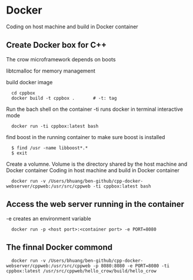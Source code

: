 # Docker 
Coding on host machine and build in Docker container

## Create Docker box for C++
The crow microframework depends on boots

libtcmalloc for memory management

build docker image
```
  cd cppbox
  docker build -t cppbox .       # -t: tag
```

Run the bach shell on the container
-ti runs docker in terminal interactive mode
```
  docker run -ti cppbox:latest bash
```
find boost in the running container to make sure boost is installed
```
  $ find /usr -name libboost*.*
  $ exit
```

Create a volumne. Volume is the directory shared by the host machine and Docker container
Coding in host machine and build in Docker container
```
  docker run -v /Users/bhuang/ben-github/cpp-docker-webserver/cppweb:/usr/src/cppweb -ti cppbox:latest bash
```

## Access the web server running in the container
-e creates an environment variable 
```
  docker run -p <host port>:<container port> -e PORT=8080
```



## The finnal Docker commond 
```
  docker run -v /Users/bhuang/ben-github/cpp-docker-webserver/cppweb:/usr/src/cppweb -p 8080:8080 -e PORT=8080 -ti cppbox:latest /usr/src/cppweb/hello_crow/build/hello_crow
```